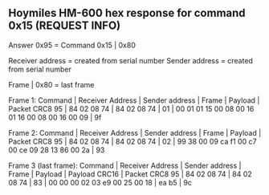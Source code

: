 
Hoymiles HM-600 hex response for command 0x15 (REQUEST INFO)
------------------------------------------------------------

Answer 0x95 = Command 0x15 | 0x80

Receiver address  = created from serial number
Sender address    = created from serial number

Frame | 0x80 = last frame

Frame 1:
Command | Receiver Address | Sender address | Frame | Payload                                         | Packet CRC8
95      | 84 02 08 74      | 84 02 08 74    | 01    | 00 01 01 15 00 08 00 16 01 16 00 08 00 16 00 09 | 9f

Frame 2:
Command | Receiver Address | Sender address | Frame | Payload                                         | Packet CRC8
95      | 84 02 08 74      | 84 02 08 74    | 02    | 99 38 00 09 ca f1 00 c7 00 ce 09 28 13 86 00 2a | 93

Frame 3 (last frame):
Command | Receiver Address | Sender address | Frame | Payload                       | Payload CRC16 | Packet CRC8
95      | 84 02 08 74      | 84 02 08 74    | 83    | 00 00 00 02 03 e9 00 25 00 18 | ea b5         | 9c


